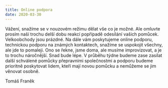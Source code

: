 ```yaml
---
title: Online podpora
date: 2020-03-30
---
```

Vážení, snažíme se v nouzovém režimu dělat vše co je možné. Ale omluvte prosím naší trochu delší dobu reakcí popřípadě odesílání vašich pomůcek.
Velkoobchody jsou prázdné. Na dále vám poskytujeme online podporu, technickou podporu na známých kontaktech, snažíme se uspokojit všechny, ale jde to pomaleji.
Ono se řekne, jsme doma, ale musíme improvizovat, a je to trochu náročnější.
Snad bude lépe. V průběhu týdne budeme zase zasílat další schválené pomůcky přepravními společnostmi a podporu budeme prioritně poskytovat lidem, kteří mají novou pomůcku a nemůžeme se jim věnovat osobně.


Tomáš Franěk
